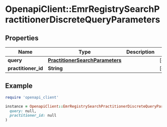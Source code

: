 # OpenapiClient::EmrRegistrySearchPractitionerDiscreteQueryParameters

## Properties

| Name | Type | Description | Notes |
| ---- | ---- | ----------- | ----- |
| **query** | [**PractitionerSearchParameters**](PractitionerSearchParameters.md) |  | [optional] |
| **practitioner_id** | **String** |  | [optional] |

## Example

```ruby
require 'openapi_client'

instance = OpenapiClient::EmrRegistrySearchPractitionerDiscreteQueryParameters.new(
  query: null,
  practitioner_id: null
)
```

